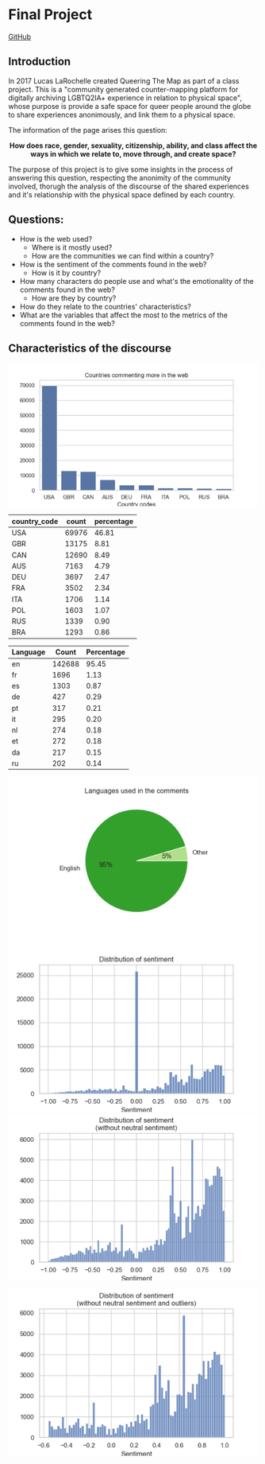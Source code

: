 # Final Project
[GitHub]()

## Introduction
In 2017 Lucas LaRochelle created Queering The Map as part of a class project. This is a "community generated counter-mapping platform for digitally archiving LGBTQ2IA+ experience in relation to physical space", whose purpose is provide a safe space for queer people around the globe to share experiences anonimously, and link them to a physical space.

The information of the page arises this question:

**<p style="text-align: center;">How does race, gender, sexuality, citizenship, ability, and class affect the ways in which we relate to, move through, and create space?</p>**

The purpose of this project is to give some insights in the process of answering this question, respecting the anonimity of the community involved, thorugh the analysis of the discourse of the shared experiences and it's relationship with the physical space defined by each country.

## Questions:
- How is the web used?
    - Where is it mostly used?
    - How are the communities we can find within a country?
- How is the sentiment of the comments found in the web?
    - How is it by country?
- How many characters do people use and what's the emotionality of the comments found in the web?
    - How are they by country?
- How do they relate to the countries' characteristics?
- What are the variables that affect the most to the metrics of the comments found in the web?

## Characteristics of the discourse
![Alt text](images/top_countries_use.png)

	
| country_code | count | percentage
|--------------|-------|----------
USA | 69976 | 46.81
GBR | 13175 | 8.81
CAN | 12690 | 8.49
AUS | 7163 | 4.79
DEU | 3697 | 2.47
FRA | 3502 | 2.34
ITA | 1706 | 1.14
POL | 1603 | 1.07
RUS | 1339 | 0.90
BRA | 1293 | 0.86




| Language | Count | Percentage
|----------|-------|----------
en | 142688 | 95.45
fr | 1696 | 1.13
es | 1303 | 0.87
de | 427 | 0.29
pt | 317 | 0.21
it | 295 | 0.20
nl | 274 | 0.18
et | 272 | 0.18
da | 217 | 0.15
ru | 202 | 0.14


![Alt text](images/lang_english.png)
![Alt text](images/Sentiment.png)
![Alt text](images/Sentiment_no_neutral.png)

![Alt text](images/Sentiment_no_neutral_no_outliers.png)




